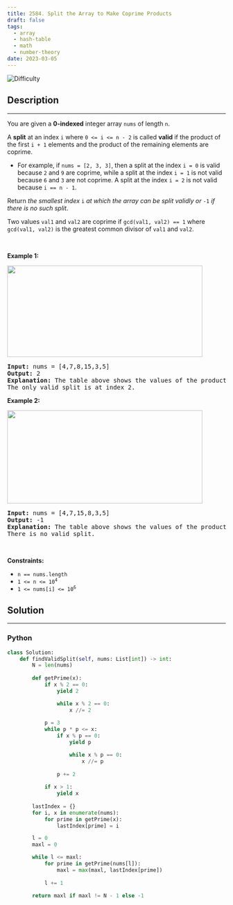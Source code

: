 ```yaml
---
title: 2584. Split the Array to Make Coprime Products
draft: false
tags: 
  - array
  - hash-table
  - math
  - number-theory
date: 2023-03-05
---
```


![Difficulty](https://img.shields.io/badge/Difficulty-Hard-blue.svg)

## Description

---
<p>You are given a <strong>0-indexed</strong> integer array <code>nums</code> of length <code>n</code>.</p>

<p>A <strong>split</strong> at an index <code>i</code> where <code>0 &lt;= i &lt;= n - 2</code> is called <strong>valid</strong> if the product of the first <code>i + 1</code> elements and the product of the remaining elements are coprime.</p>

<ul>
	<li>For example, if <code>nums = [2, 3, 3]</code>, then a split at the index <code>i = 0</code> is valid because <code>2</code> and <code>9</code> are coprime, while a split at the index <code>i = 1</code> is not valid because <code>6</code> and <code>3</code> are not coprime. A split at the index <code>i = 2</code> is not valid because <code>i == n - 1</code>.</li>
</ul>

<p>Return <em>the smallest index </em><code>i</code><em> at which the array can be split validly or </em><code>-1</code><em> if there is no such split</em>.</p>

<p>Two values <code>val1</code> and <code>val2</code> are coprime if <code>gcd(val1, val2) == 1</code> where <code>gcd(val1, val2)</code> is the greatest common divisor of <code>val1</code> and <code>val2</code>.</p>

<p>&nbsp;</p>
<p><strong>Example 1:</strong></p>
<img alt="" src="https://assets.leetcode.com/uploads/2022/12/14/second.PNG" style="width: 450px; height: 211px;" />
<pre>
<strong>Input:</strong> nums = [4,7,8,15,3,5]
<strong>Output:</strong> 2
<strong>Explanation:</strong> The table above shows the values of the product of the first i + 1 elements, the remaining elements, and their gcd at each index i.
The only valid split is at index 2.
</pre>

<p><strong>Example 2:</strong></p>
<img alt="" src="https://assets.leetcode.com/uploads/2022/12/14/capture.PNG" style="width: 450px; height: 215px;" />
<pre>
<strong>Input:</strong> nums = [4,7,15,8,3,5]
<strong>Output:</strong> -1
<strong>Explanation:</strong> The table above shows the values of the product of the first i + 1 elements, the remaining elements, and their gcd at each index i.
There is no valid split.
</pre>

<p>&nbsp;</p>
<p><strong>Constraints:</strong></p>

<ul>
	<li><code>n == nums.length</code></li>
	<li><code>1 &lt;= n &lt;= 10<sup>4</sup></code></li>
	<li><code>1 &lt;= nums[i] &lt;= 10<sup>6</sup></code></li>
</ul>


## Solution

---
### Python
``` py title='split-the-array-to-make-coprime-products'
class Solution:
    def findValidSplit(self, nums: List[int]) -> int:
        N = len(nums)
        
        def getPrime(x):
            if x % 2 == 0:
                yield 2

                while x % 2 == 0:
                    x //= 2
            
            p = 3
            while p * p <= x:
                if x % p == 0:
                    yield p

                    while x % p == 0:
                        x //= p
                
                p += 2
            
            if x > 1:
                yield x
        
        lastIndex = {}
        for i, x in enumerate(nums):
            for prime in getPrime(x):
                lastIndex[prime] = i

        l = 0
        maxl = 0

        while l <= maxl:
            for prime in getPrime(nums[l]):
                maxl = max(maxl, lastIndex[prime])
            
            l += 1
        
        return maxl if maxl != N - 1 else -1
                

```

